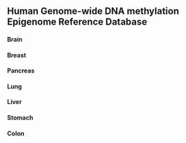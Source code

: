 ## Human Genome-wide DNA methylation Epigenome Reference Database

#### Brain

#### Breast

#### Pancreas

#### Lung

#### Liver

#### Stomach

#### Colon



